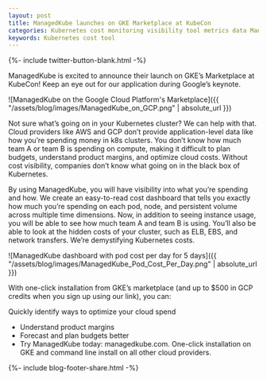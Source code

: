 ```yaml
---
layout: post
title: ManagedKube launches on GKE Marketplace at KubeCon
categories: Kubernetes cost monitoring visibility tool metrics data ManagedKube
keywords: Kubernetes cost tool
---
```

{%- include twitter-button-blank.html -%}

ManagedKube is excited to announce their launch on GKE’s Marketplace at KubeCon! Keep an eye out for our application during Google’s keynote.

![ManagedKube on the Google Cloud Platform's Marketplace]({{ "/assets/blog/images/ManagedKube_on_GCP.png" | absolute_url }})

Not sure what’s going on in your Kubernetes cluster? We can help with that. Cloud providers like AWS and GCP don’t provide application-level data like how you’re spending money in k8s clusters. You don’t know how much team A or team B is spending on compute, making it difficult to plan budgets, understand product margins, and optimize cloud costs. Without cost visibility, companies don’t know what going on in the black box of Kubernetes.

By using ManagedKube, you will have visibility into what you’re spending and how. We create an easy-to-read cost dashboard that tells you exactly how much you’re spending on each pod, node, and persistent volume across multiple time dimensions. Now, in addition to seeing instance usage, you will be able to see how much team A and team B is using. You’ll also be able to look at the hidden costs of your cluster, such as ELB, EBS, and network transfers. We’re demystifying Kubernetes costs.

![ManagedKube dashboard with pod cost per day for 5 days]({{ "/assets/blog/images/ManagedKube_Pod_Cost_Per_Day.png" | absolute_url }})

With one-click installation from GKE’s marketplace (and up to $500 in GCP credits when you sign up using our link), you can:

Quickly identify ways to optimize your cloud spend
- Understand product margins
- Forecast and plan budgets better
- Try ManagedKube today: managedkube.com. One-click installation on GKE and command line install on all other cloud providers.

<!-- Blog footer share -->
{%- include blog-footer-share.html -%}
